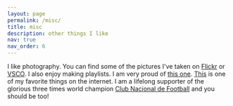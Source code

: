 ```yaml
---
layout: page
permalink: /misc/
title: misc
description: other things I like
nav: true
nav_order: 6
---
```


I like photography. You can find some of the pictures I've taken on [Flickr](https://www.flickr.com/photos/juanfber/) or [VSCO](https://vsco.co/juanspotting/gallery). I also enjoy making playlists. I am very proud of [this one](https://open.spotify.com/playlist/0VCN7MEymeiH5ZCvnElAQn?si=800e6503061c4433). [This](https://twitter.com/emotionlocation) is one of my favorite things on the internet. I am a lifelong supporter of the glorious three times world champion [Club Nacional de Football](https://nacional.uy/es) and you should be too! 
